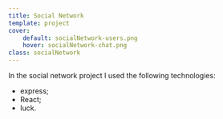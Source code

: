 ```yaml
---
title: Social Network
template: project
cover:
    default: socialNetwork-users.png
    hover: socialNetwork-chat.png
class: socialNetwork
---
```


In the social network project I used the following technologies:

-   express;
-   React;
-   luck.
